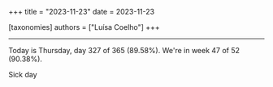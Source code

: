 +++
title = "2023-11-23"
date = 2023-11-23

[taxonomies]
authors = ["Luísa Coelho"]
+++

---

Today is Thursday, day 327 of 365 (89.58%). We're in week 47 of 52 (90.38%).

Sick day
